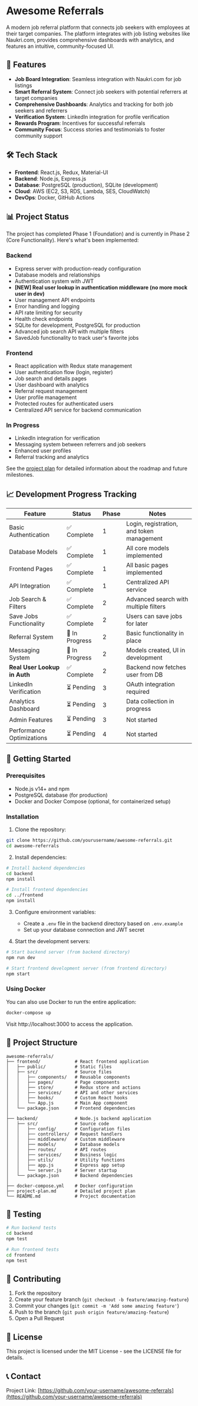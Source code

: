 # Awesome Referrals

A modern job referral platform that connects job seekers with employees at their target companies. The platform integrates with job listing websites like Naukri.com, provides comprehensive dashboards with analytics, and features an intuitive, community-focused UI.

## 🌟 Features

- **Job Board Integration**: Seamless integration with Naukri.com for job listings
- **Smart Referral System**: Connect job seekers with potential referrers at target companies
- **Comprehensive Dashboards**: Analytics and tracking for both job seekers and referrers
- **Verification System**: LinkedIn integration for profile verification
- **Rewards Program**: Incentives for successful referrals
- **Community Focus**: Success stories and testimonials to foster community support

## 🛠️ Tech Stack

- **Frontend**: React.js, Redux, Material-UI
- **Backend**: Node.js, Express.js
- **Database**: PostgreSQL (production), SQLite (development)
- **Cloud**: AWS (EC2, S3, RDS, Lambda, SES, CloudWatch)
- **DevOps**: Docker, GitHub Actions

## 📊 Project Status

The project has completed Phase 1 (Foundation) and is currently in Phase 2 (Core Functionality). Here's what's been implemented:

### Backend
- Express server with production-ready configuration
- Database models and relationships
- Authentication system with JWT
- **[NEW] Real user lookup in authentication middleware (no more mock user in dev)**
- User management API endpoints
- Error handling and logging
- API rate limiting for security
- Health check endpoints
- SQLite for development, PostgreSQL for production
- Advanced job search API with multiple filters
- SavedJob functionality to track user's favorite jobs

### Frontend
- React application with Redux state management
- User authentication flow (login, register)
- Job search and details pages
- User dashboard with analytics
- Referral request management
- User profile management
- Protected routes for authenticated users
- Centralized API service for backend communication

### In Progress
- LinkedIn integration for verification
- Messaging system between referrers and job seekers
- Enhanced user profiles
- Referral tracking and analytics

See the [project plan](./project-plan.md) for detailed information about the roadmap and future milestones.

## 📈 Development Progress Tracking

| Feature                          | Status      | Phase  | Notes                                      |
|----------------------------------|-------------|--------|-------------------------------------------|
| Basic Authentication             | ✅ Complete | 1      | Login, registration, and token management |
| Database Models                  | ✅ Complete | 1      | All core models implemented               |
| Frontend Pages                   | ✅ Complete | 1      | All basic pages implemented               |
| API Integration                  | ✅ Complete | 1      | Centralized API service                   |
| Job Search & Filters             | ✅ Complete | 2      | Advanced search with multiple filters     |
| Save Jobs Functionality          | ✅ Complete | 2      | Users can save jobs for later             |
| Referral System                  | 🔄 In Progress | 2   | Basic functionality in place              |
| Messaging System                 | 🔄 In Progress | 2   | Models created, UI in development        |
| **Real User Lookup in Auth**     | ✅ Complete | 2      | Backend now fetches user from DB          |
| LinkedIn Verification            | ⏳ Pending   | 3     | OAuth integration required                |
| Analytics Dashboard              | ⏳ Pending   | 3     | Data collection in progress               |
| Admin Features                   | ⏳ Pending   | 3     | Not started                               |
| Performance Optimizations        | ⏳ Pending   | 4     | Not started                               |

## 🚀 Getting Started

### Prerequisites
- Node.js v14+ and npm
- PostgreSQL database (for production)
- Docker and Docker Compose (optional, for containerized setup)

### Installation

1. Clone the repository:
```bash
git clone https://github.com/yourusername/awesome-referrals.git
cd awesome-referrals
```

2. Install dependencies:
```bash
# Install backend dependencies
cd backend
npm install

# Install frontend dependencies
cd ../frontend
npm install
```

3. Configure environment variables:
   - Create a `.env` file in the backend directory based on `.env.example`
   - Set up your database connection and JWT secret

4. Start the development servers:

```bash
# Start backend server (from backend directory)
npm run dev

# Start frontend development server (from frontend directory)
npm start
```

### Using Docker

You can also use Docker to run the entire application:

```bash
docker-compose up
```

Visit http://localhost:3000 to access the application.

## 📝 Project Structure

```
awesome-referrals/
├── frontend/             # React frontend application
│   ├── public/           # Static files
│   ├── src/              # Source files
│   │   ├── components/   # Reusable components
│   │   ├── pages/        # Page components
│   │   ├── store/        # Redux store and actions
│   │   ├── services/     # API and other services
│   │   ├── hooks/        # Custom React hooks
│   │   └── App.js        # Main App component
│   └── package.json      # Frontend dependencies
│
├── backend/              # Node.js backend application
│   ├── src/              # Source code
│   │   ├── config/       # Configuration files
│   │   ├── controllers/  # Request handlers
│   │   ├── middleware/   # Custom middleware
│   │   ├── models/       # Database models
│   │   ├── routes/       # API routes
│   │   ├── services/     # Business logic
│   │   ├── utils/        # Utility functions
│   │   ├── app.js        # Express app setup
│   │   └── server.js     # Server startup
│   └── package.json      # Backend dependencies
│
├── docker-compose.yml    # Docker configuration
├── project-plan.md       # Detailed project plan
└── README.md             # Project documentation
```

## 🧪 Testing

```bash
# Run backend tests
cd backend
npm test

# Run frontend tests
cd frontend
npm test
```

## 🤝 Contributing

1. Fork the repository
2. Create your feature branch (`git checkout -b feature/amazing-feature`)
3. Commit your changes (`git commit -m 'Add some amazing feature'`)
4. Push to the branch (`git push origin feature/amazing-feature`)
5. Open a Pull Request

## 📄 License

This project is licensed under the MIT License - see the LICENSE file for details.

## 📞 Contact

Project Link: [https://github.com/your-username/awesome-referrals](https://github.com/your-username/awesome-referrals)
